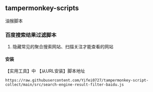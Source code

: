 ## tampermonkey-scripts

油猴脚本

### 百度搜索结果过滤脚本

1. 隐藏常见的聚合搜索网站、扫描关注才能查看的网站

#### 安装

【实用工具】中 【从URL安装】脚本地址

```link
https://raw.githubusercontent.com/Yifei0727/tampermonkey-script-collect/main/src/search-engine-result-filter-baidu.js
```
